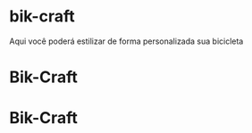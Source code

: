 # bik-craft
Aqui você poderá estilizar de forma personalizada sua bicicleta
# Bik-Craft
# Bik-Craft
